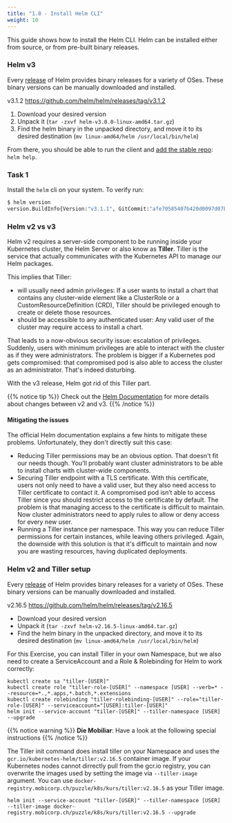 ```yaml
---
title: "1.0 - Install Helm CLI"
weight: 10
---
```


This guide shows how to install the Helm CLI. Helm can be installed either from source, or from pre-built binary releases.

### Helm v3

Every [release](https://github.com/helm/helm/releases) of Helm provides binary releases for a variety of OSes. These binary versions can be manually downloaded and installed.

v3.1.2 https://github.com/helm/helm/releases/tag/v3.1.2
1. Download your desired version
2. Unpack it (`tar -zxvf helm-v3.0.0-linux-amd64.tar.gz`)
3. Find the helm binary in the unpacked directory, and move it to its desired destination (`mv linux-amd64/helm /usr/local/bin/helm`)

From there, you should be able to run the client and [add the stable repo](https://helm.sh/docs/intro/quickstart/#initialize-a-helm-chart-repository): `helm help`.

### Task 1

Install the `helm` cli on your system. To verify run:

```bash
$ helm version            
version.BuildInfo{Version:"v3.1.1", GitCommit:"afe70585407b420d0097d07b21c47dc511525ac8", GitTreeState:"clean", GoVersion:"go1.13.8"}
```


### Helm v2 vs v3

Helm v2 requires a server-side component to be running inside your Kubernetes cluster, the Helm Server or also know as **Tiller**. Tiller is the service that actually communicates with the Kubernetes API to manage our Helm packages.

This implies that Tiller:

* will usually need admin privileges: If a user wants to install a chart that contains any cluster-wide element like a ClusterRole or a CustomResourceDefinition (CRD), Tiller should be privileged enough to create or delete those resources.
* should be accessible to any authenticated user: Any valid user of the cluster may require access to install a chart.

That leads to a now-obvious security issue: escalation of privileges. Suddenly, users with minimum privileges are able to interact with the cluster as if they were administrators. The problem is bigger if a Kubernetes pod gets compromised: that compromised pod is also able to access the cluster as an administrator. That's indeed disturbing.

With the v3 release, Helm got rid of this Tiller part.

{{% notice tip %}}
Check out the [Helm Documentation](https://helm.sh/docs/topics/v2_v3_migration/) for more details about changes between v2 and v3.
{{% /notice %}}



#### Mitigating the issues

The official Helm documentation explains a few hints to mitigate these problems. Unfortunately, they don't directly suit this case:

* Reducing Tiller permissions may be an obvious option. That doesn't fit our needs though. You’ll probably want cluster administrators to be able to install charts with cluster-wide components.
* Securing Tiller endpoint with a TLS certificate. With this certificate, users not only need to have a valid user, but they also need access to Tiller certificate to contact it. A compromised pod isn’t able to access Tiller since you should restrict access to the certificate by default. The problem is that managing access to the certificate is difficult to maintain. Now cluster administrators need to apply rules to allow or deny access for every new user.
* Running a Tiller instance per namespace. This way you can reduce Tiller permissions for certain instances, while leaving others privileged. Again, the downside with this solution is that it's difficult to maintain and now you are wasting resources, having duplicated deployments.

### Helm v2 and Tiller setup


Every [release](https://github.com/helm/helm/releases) of Helm provides binary releases for a variety of OSes. These binary versions can be manually downloaded and installed.

v2.16.5 https://github.com/helm/helm/releases/tag/v2.16.5

* Download your desired version
* Unpack it (`tar -zxvf helm-v2.16.5-linux-amd64.tar.gz`)
* Find the helm binary in the unpacked directory, and move it to its desired destination (`mv linux-amd64/helm /usr/local/bin/helm`)

For this Exercise, you can install Tiller in your own Namespace, but we also need to create a ServiceAccount and a Role & Rolebinding for Helm to work correctly:

```
kubectl create sa "tiller-[USER]"
kubectl create role "tiller-role-[USER]" --namespace [USER] --verb=* --resource=*.,*.apps,*.batch,*.extensions
kubectl create rolebinding "tiller-rolebinding-[USER]" --role="tiller-role-[USER]" --serviceaccount="[USER]:tiller-[USER]"
helm init --service-account "tiller-[USER]" --tiller-namespace [USER] --upgrade
```

{{% notice warning %}}
**Die Mobiliar**: Have a look at the following special instructions
{{% /notice %}}

The Tiller init command does install tiller on your Namespace and uses the `gcr.io/kubernetes-helm/tiller:v2.16.5` container image. If your Kubernetes nodes cannot dirrectly pull from the gcr.io registry, you can overwrite the images used by setting the image via `--tiller-image` argument. You can use `docker-registry.mobicorp.ch/puzzle/k8s/kurs/tiller:v2.16.5` as your Tiller image.

```
helm init --service-account "tiller-[USER]" --tiller-namespace [USER] --tiller-image docker-registry.mobicorp.ch/puzzle/k8s/kurs/tiller:v2.16.5 --upgrade
```
